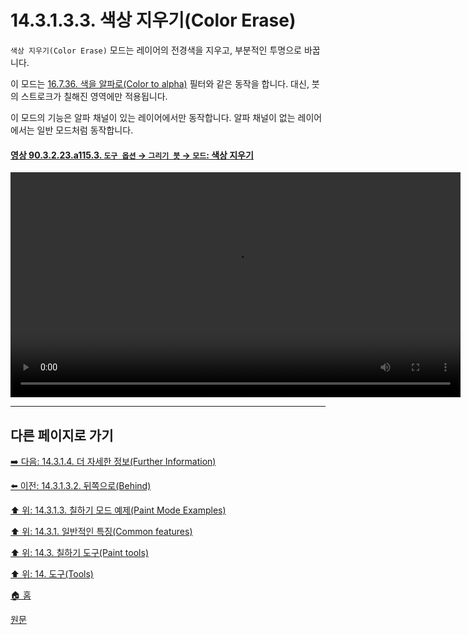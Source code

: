 # 14.3.1.3.3. 색상 지우기(Color Erase)
`색상 지우기(Color Erase)` 모드는 레이어의 전경색을 지우고, 부분적인 투명으로 바꿉니다.

이 모드는 [16.7.36. 색을 알파로(Color to alpha)](./16-07-36-color-to-alpha.md) 필터와 같은 동작을 합니다. 대신, 붓의 스트로크가 칠해진 영역에만 적용됩니다.

이 모드의 기능은 알파 채널이 있는 레이어에서만 동작합니다. 알파 채널이 없는 레이어에서는 일반 모드처럼 동작합니다.

<a id="90-03-02-23-a115-03"></a>

#### [영상 90.3.2.23.a115.3. `도구 옵션` → `그리기 붓` → `모드`: 색상 지우기](./90-03-02-23-paintbrush.md#90-03-02-23-a115-03)
<video controls="controls" width="720" src="https://github.com/wonder13662/gimp/assets/15767104/480fbdbb-d380-4606-9792-5be4b1186876"></video>

***

## 다른 페이지로 가기

[➡️ 다음: 14.3.1.4. 더 자세한 정보(Further Information)](./14-03-01-04-further_information.md)

[⬅️ 이전: 14.3.1.3.2. 뒤쪽으로(Behind)](./14-03-01-03-02-behind.md)

[⬆️ 위: 14.3.1.3. 칠하기 모드 예제(Paint Mode Examples)](./14-03-01-03-00-paint_mode_examples.md)

[⬆️ 위: 14.3.1. 일반적인 특징(Common features)](./14-03-01-00-common-features.md)

[⬆️ 위: 14.3. 칠하기 도구(Paint tools)](./14-03-00-paint-tools.md)

[⬆️ 위: 14. 도구(Tools)](./14-00-tools.md)

[🏠 홈](./00-home.md)

[원문](https://docs.gimp.org/2.10/ko/gimp-tools-paint.html#gimp-paint-mode-examples)
